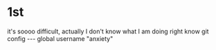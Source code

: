 # 1st
it's soooo difficult, actually I don't know what I am doing right know
git config --- global username "anxiety"

